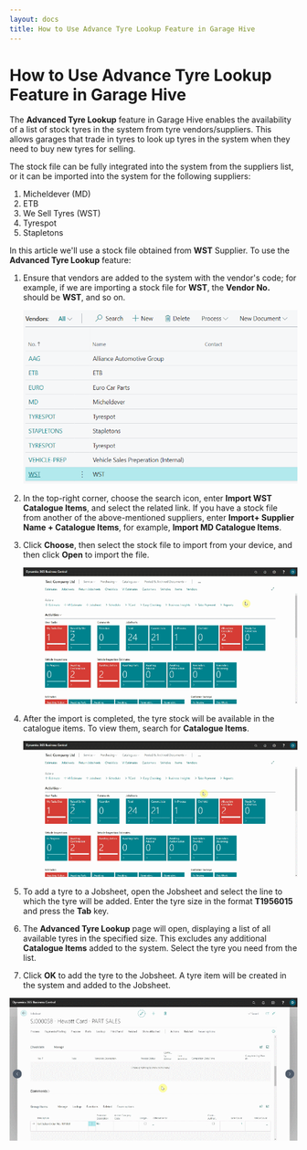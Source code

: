 ```yaml
---
layout: docs
title: How to Use Advance Tyre Lookup Feature in Garage Hive
---
```


# How to Use Advance Tyre Lookup Feature in Garage Hive

The **Advanced Tyre Lookup** feature in Garage Hive enables the availability of a list of stock tyres in the system from tyre vendors/suppliers. This allows garages that trade in tyres to look up tyres in the system when they need to buy new tyres for selling.

The stock file can be fully integrated into the system from the suppliers list, or it can be imported into the system for the following suppliers:
1. Micheldever (MD)
2. ETB
3. We Sell Tyres (WST)
4. Tyrespot
5. Stapletons

In this article we'll use a stock file obtained from **WST** Supplier. To use the **Advanced Tyre Lookup** feature:
1. Ensure that vendors are added to the system with the vendor's code; for example, if we are importing a stock file for **WST**, the **Vendor No.** should be **WST**, and so on.

   ![](media/garagehive-advanced-tyre-lookup1.png)

2. In the top-right corner, choose the search icon, enter **Import WST Catalogue Items**, and select the related link. If you have a stock file from another of the above-mentioned suppliers, enter **Import+ Supplier Name + Catalogue Items**, for example, **Import MD Catalogue Items**.
3. Click **Choose**, then select the stock file to import from your device, and then click **Open** to import the file.

   ![](media/garagehive-advanced-tyre-lookup2.gif)

4. After the import is completed, the tyre stock will be available in the catalogue items. To view them, search for **Catalogue Items**.

   ![](media/garagehive-advanced-tyre-lookup3.gif)

5. To add a tyre to a Jobsheet, open the Jobsheet and select the line to which the tyre will be added. Enter the tyre size in the format **T1956015** and press the **Tab** key.
6. The **Advanced Tyre Lookup** page will open, displaying a list of all available tyres in the specified size. This excludes any additional **Catalogue Items** added to the system. Select the tyre you need from the list.
7. Click **OK** to add the tyre to the Jobsheet. A tyre item will be created in the system and added to the Jobsheet.

![](media/garagehive-advanced-tyre-lookup4.gif)

